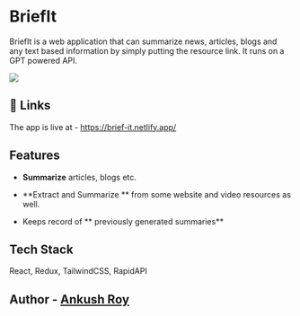 # BriefIt

BriefIt is a web application that can summarize news, articles, blogs and any text based information by simply putting the resource link. It runs on a GPT powered API.

![](https://github.com/ankushroy25/briefit/public/preview.jpg)

## 🔗 Links
The app is live at - https://brief-it.netlify.app/ 

## Features

- **Summarize** articles, blogs etc.

- **Extract and Summarize ** from some website and video resources as well.

- Keeps record of ** previously generated summaries**

## Tech Stack

 React, Redux, TailwindCSS, RapidAPI


## Author - [Ankush Roy ](https://github.com/ankushroy25)
